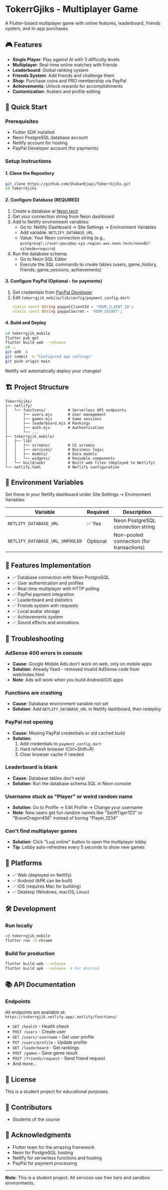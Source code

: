 # TokerrGjiks - Multiplayer Game

A Flutter-based multiplayer game with online features, leaderboard, friends system, and in-app purchases.

## 🎮 Features

- **Single Player**: Play against AI with 3 difficulty levels
- **Multiplayer**: Real-time online matches with friends
- **Leaderboard**: Global ranking system
- **Friends System**: Add friends and challenge them
- **Shop**: Purchase coins and PRO membership via PayPal
- **Achievements**: Unlock rewards for accomplishments
- **Customization**: Avatars and profile editing

## 🚀 Quick Start

### Prerequisites
- Flutter SDK installed
- Neon PostgreSQL database account
- Netlify account for hosting
- PayPal Developer account (for payments)

### Setup Instructions

#### 1. Clone the Repository
```bash
git clone https://github.com/ShabanEjupi/TokerrGjiks.git
cd TokerrGjiks
```

#### 2. Configure Database (REQUIRED)
1. Create a database at [Neon.tech](https://neon.tech/)
2. Get your connection string from Neon dashboard
3. Add to Netlify environment variables:
   - Go to: Netlify Dashboard → Site Settings → Environment Variables
   - Add variable: `NETLIFY_DATABASE_URL`
   - Value: Your Neon connection string (e.g., `postgresql://user:pass@ep-xyz.region.aws.neon.tech/neondb?sslmode=require`)
4. Run the database schema:
   - Go to Neon SQL Editor
   - Execute the SQL commands to create tables (users, game_history, friends, game_sessions, achievements)

#### 3. Configure PayPal (Optional - for payments)
1. Get credentials from [PayPal Developer](https://developer.paypal.com/dashboard/)
2. Edit `tokerrgjik_mobile/lib/config/payment_config.dart`:
   ```dart
   static const String paypalClientId = 'YOUR_CLIENT_ID';
   static const String paypalSecret = 'YOUR_SECRET';
   ```

#### 4. Build and Deploy
```bash
cd tokerrgjik_mobile
flutter pub get
flutter build web --release
cd ..
git add -A
git commit -m "Configured app settings"
git push origin main
```

Netlify will automatically deploy your changes!

## 🏗️ Project Structure

```
TokerrGjiks/
├── netlify/
│   └── functions/          # Serverless API endpoints
│       ├── users.mjs       # User management
│       ├── games.mjs       # Game sessions
│       ├── leaderboard.mjs # Rankings
│       ├── auth.mjs        # Authentication
│       └── ...
├── tokerrgjik_mobile/
│   ├── lib/
│   │   ├── screens/        # UI screens
│   │   ├── services/       # Business logic
│   │   ├── models/         # Data models
│   │   └── widgets/        # Reusable components
│   └── build/web/          # Built web files (deployed to Netlify)
└── netlify.toml            # Netlify configuration
```

## 🔧 Environment Variables

Set these in your Netlify dashboard under Site Settings → Environment Variables:

| Variable | Required | Description |
|----------|----------|-------------|
| `NETLIFY_DATABASE_URL` | ✅ Yes | Neon PostgreSQL connection string |
| `NETLIFY_DATABASE_URL_UNPOOLED` | Optional | Non-pooled connection (for transactions) |

## 🎯 Features Implementation

- ✅ Database connection with Neon PostgreSQL
- ✅ User authentication and profiles
- ✅ Real-time multiplayer with HTTP polling
- ✅ PayPal payment integration
- ✅ Leaderboard and statistics
- ✅ Friends system with requests
- ✅ Local avatar storage
- ✅ Achievements system
- ✅ Sound effects and animations

## 🐛 Troubleshooting

### AdSense 400 errors in console
- **Cause**: Google Mobile Ads don't work on web, only on mobile apps
- **Solution**: Already fixed - removed invalid AdSense code from web/index.html
- **Note**: Ads will work when you build Android/iOS apps

### Functions are crashing
- **Cause**: Database environment variable not set
- **Solution**: Add `NETLIFY_DATABASE_URL` in Netlify dashboard, then redeploy

### PayPal not opening
- **Cause**: Missing PayPal credentials or old cached build
- **Solution**: 
  1. Add credentials to `payment_config.dart` 
  2. Hard refresh browser (Ctrl+Shift+R)
  3. Clear browser cache if needed

### Leaderboard is blank
- **Cause**: Database tables don't exist
- **Solution**: Run the database schema SQL in Neon console

### Username stuck as "Player" or weird random name
- **Solution**: Go to Profile → Edit Profile → Change your username
- **Note**: New users get fun random names like "SwiftTiger123" or "BraveDragon456" instead of boring "Player_1234"

### Can't find multiplayer games
- **Solution**: Click "Luaj online" button to open the multiplayer lobby
- **Tip**: Lobby auto-refreshes every 5 seconds to show new games

## 📱 Platforms

- ✅ Web (deployed on Netlify)
- ✅ Android (APK can be built)
- ✅ iOS (requires Mac for building)
- ✅ Desktop (Windows, macOS, Linux)

## 🛠️ Development

### Run locally
```bash
cd tokerrgjik_mobile
flutter run -d chrome
```

### Build for production
```bash
flutter build web --release
flutter build apk --release  # For Android
```

## 📚 API Documentation

### Endpoints
All endpoints are available at: `https://tokerrgjik.netlify.app/.netlify/functions/`

- `GET /health` - Health check
- `POST /users` - Create user
- `GET /users/:username` - Get user profile
- `PUT /users/profile` - Update profile
- `GET /leaderboard` - Get rankings
- `POST /games` - Save game result
- `POST /friends/request` - Send friend request
- And more...

## 📄 License

This is a student project for educational purposes.

## 👥 Contributors

- Students of the course

## 🙏 Acknowledgments

- Flutter team for the amazing framework
- Neon for PostgreSQL hosting
- Netlify for serverless functions and hosting
- PayPal for payment processing

---

**Note**: This is a student project. All services use free tiers and sandbox environments.
